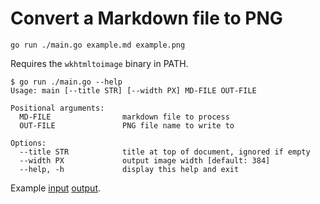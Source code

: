 # Convert a Markdown file to PNG

`go run ./main.go example.md example.png`

Requires the `wkhtmltoimage` binary in PATH.

```
$ go run ./main.go --help
Usage: main [--title STR] [--width PX] MD-FILE OUT-FILE

Positional arguments:
  MD-FILE                markdown file to process
  OUT-FILE               PNG file name to write to

Options:
  --title STR            title at top of document, ignored if empty
  --width PX             output image width [default: 384]
  --help, -h             display this help and exit
```

Example [input](example.md) [output](example.png).
